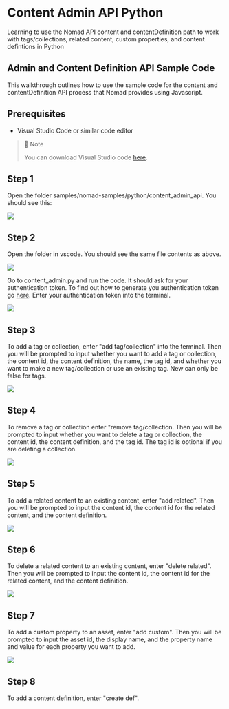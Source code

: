 # Content Admin API Python
Learning to use the Nomad API content and contentDefinition path to work with tags/collections, related content, custom properties, and content defintions in Python

## Admin and Content Definition API Sample Code

This walkthrough outlines how to use the sample code for the content and contentDefinition API process that Nomad provides using Javascript.

## Prerequisites

- Visual Studio Code or similar code editor

> 📘 Note
> 
> You can download Visual Studio code [here](https://code.visualstudio.com/).

## Step 1

Open the folder  samples/nomad-samples/python/content_admin_api. You should see this:

![](https://files.readme.io/a15d15c-image.png)

## Step 2

Open the folder in vscode. You should see the same file contents as above.

![](https://files.readme.io/c5426df-image.png)

Go to content_admin.py and run the code. It should ask for your authentication token. To find out how to generate you authentication token go [here](https://github.com/Nomad-Media/samples/blob/main/nomad-samples/js/account-authenticaton/Readme.md). Enter your authentication token into the terminal.

![](https://files.readme.io/b87e81d-image.png)

## Step 3

To add a tag or collection, enter "add tag/collection" into the terminal. Then you will be prompted to input whether you want to add a tag or collection, the content id, the content definition, the name, the tag id, and whether you want to make a new tag/collection or use an existing tag. New can only be false for tags.

![](https://files.readme.io/94137e1-image.png)

## Step 4

To remove a tag or collection enter "remove tag/collection. Then you will be prompted to input whether you want to delete a tag or collection, the content id, the content definition, and the tag id. The tag id is optional if you are deleting a collection.

![](https://files.readme.io/62457e7-image.png)

## Step 5

To add a related content to an existing content, enter "add related". Then you will be prompted to input the content id, the content id for the related content, and the content definition.

![](https://files.readme.io/c0e5145-image.png)

## Step 6

To delete a related content to an existing content, enter "delete related". Then you will be prompted to input the content id, the content id for the related content, and the content definition.

![](https://files.readme.io/9db4059-image.png)

## Step 7

To add a custom property to an asset, enter "add custom". Then you will be prompted to input the asset id, the display name, and the property name and value for each property you want to add.

![](https://files.readme.io/f4d141f-image.png)

## Step 8

To add a content definition, enter "create def".
